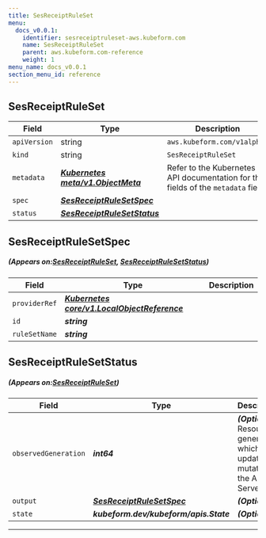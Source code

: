 ```yaml
---
title: SesReceiptRuleSet
menu:
  docs_v0.0.1:
    identifier: sesreceiptruleset-aws.kubeform.com
    name: SesReceiptRuleSet
    parent: aws.kubeform.com-reference
    weight: 1
menu_name: docs_v0.0.1
section_menu_id: reference
---
```


## SesReceiptRuleSet
| Field | Type | Description |
| ------ | ----- | ----------- |
| `apiVersion` | string | `aws.kubeform.com/v1alpha1` |
|    `kind` | string | `SesReceiptRuleSet` |
| `metadata` | ***[Kubernetes meta/v1.ObjectMeta](https://kubernetes.io/docs/reference/generated/kubernetes-api/v1.13/#objectmeta-v1-meta)***|Refer to the Kubernetes API documentation for the fields of the `metadata` field.|
| `spec` | ***[SesReceiptRuleSetSpec](#SesReceiptRuleSetSpec)***||
| `status` | ***[SesReceiptRuleSetStatus](#SesReceiptRuleSetStatus)***||
## SesReceiptRuleSetSpec
##### (Appears on:[SesReceiptRuleSet](#SesReceiptRuleSet), [SesReceiptRuleSetStatus](#SesReceiptRuleSetStatus))
| Field | Type | Description |
| ------ | ----- | ----------- |
| `providerRef` | ***[Kubernetes core/v1.LocalObjectReference](https://kubernetes.io/docs/reference/generated/kubernetes-api/v1.13/#localobjectreference-v1-core)***||
| `id` | ***string***||
| `ruleSetName` | ***string***||
## SesReceiptRuleSetStatus
##### (Appears on:[SesReceiptRuleSet](#SesReceiptRuleSet))
| Field | Type | Description |
| ------ | ----- | ----------- |
| `observedGeneration` | ***int64***| ***(Optional)*** Resource generation, which is updated on mutation by the API Server.|
| `output` | ***[SesReceiptRuleSetSpec](#SesReceiptRuleSetSpec)***| ***(Optional)*** |
| `state` | ***kubeform.dev/kubeform/apis.State***| ***(Optional)*** |
---
